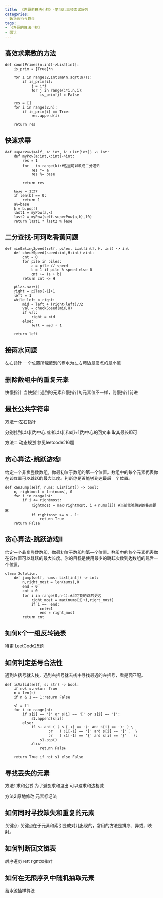 ```yaml
---
title: 《东哥的算法小抄》-第4章:高频面试系列
categories:
- 数据结构与算法
tags:
- 《东哥的算法小抄》
- 面试
---
```


##  高效求素数的方法

```
def countPrimes(n:int)->List[int]:
    is_prim = [True]*n

    for i in range(2,int(math.sqrt(n))):
        if is_prim[i]:
            j = i*i
            for j in range(i*i,n,i):
                is_prim[j] = False

    res = []
    for i in range(2,n):
        if is_prim[i] == True:
            res.append(i)

    return res
```

## 快速求幂

```
def superPow(self, a: int, b: List[int]) -> int:
    def myPow(a:int,k:int)->int:
        res = 1 
        for _ in range(k):#这里可以改成二分递归 
            res *= a
            res %= base
        
        return res

    base = 1337
    if len(b) == 0:
        return 1
    a%=base
    k = b.pop()
    last1 = myPow(a,k)
    last2 = myPow(self.superPow(a,b),10)
    return last1 * last2 % base
```

## 二分查找-珂珂吃香蕉问题

```
def minEatingSpeed(self, piles: List[int], H: int) -> int:
    def checkSpeed(speed:int,H:int)->int:
        cnt = 0
        for pile in piles:
            a = pile // speed
            b = 1 if pile % speed else 0
            cnt += (a + b)
        return cnt <= H

    piles.sort()
    right = piles[-1]+1
    left = 1
    while left < right:
        mid = left + (right-left)//2
        val = checkSpeed(mid,H)
        if val:
            right = mid
        else:
            left = mid + 1

    return left
```

## 接雨水问题
左右指针 一个位置所能接到的雨水为左右两边最高点的最小值

## 删除数组中的重复元素
快慢指针 当快指针遇到的元素和慢指针的元素值不一样，则慢指针前进

## 最长公共字符串
方法一:左右指针

分别找到以s[i]为中心 或者以s[i]和s[i+1]为中心的回文串 取其最长即可

方法二 动态规划 参见leetcode516题

##  贪心算法-跳跃游戏I

给定一个非负整数数组，你最初位于数组的第一个位置。数组中的每个元素代表你在该位置可以跳跃的最大长度。判断你是否能够到达最后一个位置。

```
def canJump(self, nums: List[int]) -> bool:
    n, rightmost = len(nums), 0
    for i in range(n):
        if i <= rightmost:
            rightmost = max(rightmost, i + nums[i]) #当前能够跳到的最远距离
            if rightmost >= n - 1:
                return True
    return False
```
##  贪心算法-跳跃游戏II

给定一个非负整数数组，你最初位于数组的第一个位置。数组中的每个元素代表你在该位置可以跳跃的最大长度。你的目标是使用最少的跳跃次数到达数组的最后一个位置。

```
class Solution:
    def jump(self, nums: List[int]) -> int:
        n,right_most = len(nums),0
        end = 0
        cnt = 0
        for i in range(0,n-1):#尽可能的跳的更远
            right_most = max(nums[i]+i,right_most)
            if i ==  end:
                cnt+=1
                end = right_most
        return cnt
```

## 如何k个一组反转链表
待更 LeetCode25题

## 如何判定括号合法性
遇到左括号就入栈，遇到右括号就去栈中寻找最近的左括号，看是否匹配。

```
def isValid(self, s: str) -> bool:
    if not s:return True
    n = len(s)
    if n & 1 == 1:return False

    s1 = []
    for i in range(n):
        if s[i] == '(' or s[i] == '[' or s[i] == '{':
            s1.append(s[i])
        else:
            if s1 and ( ( s1[-1] == '(' and s[i] == ')' ) \
                    or   ( s1[-1] == '[' and s[i] == ']' )  \
                    or   ( s1[-1] == '{' and s[i] == '}' ) ):
                s1.pop()
            else:
                return False

    return True if not s1 else False
```

## 寻找丢失的元素
方法1 求和公式 为了避免求和溢出 可以边求和边相减

方法2 原地修改 元素标记法

## 如何同时寻找缺失和重复的元素
关键点: 关键点在于元素和索引是成对儿出现的，常用的方法是排序、异或、映射。

## 如何判断回文链表
后序遍历 left right双指针


## 如何在无限序列中随机抽取元素
蓄水池抽样算法
